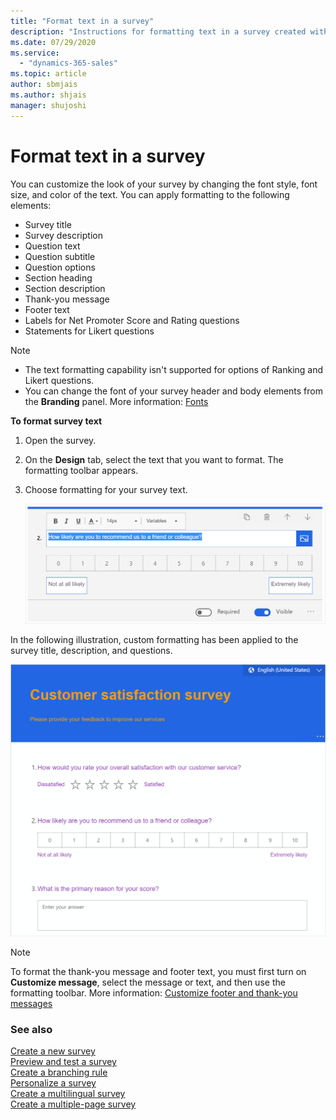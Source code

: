 ```yaml
---
title: "Format text in a survey"
description: "Instructions for formatting text in a survey created with Dynamics 365 Customer Voice"
ms.date: 07/29/2020
ms.service:
  - "dynamics-365-sales"
ms.topic: article
author: sbmjais
ms.author: shjais
manager: shujoshi
---
```


# Format text in a survey

You can customize the look of your survey by changing the font style, font size, and color of the text. You can apply formatting to the following elements:

- Survey title
- Survey description
- Question text
- Question subtitle
- Question options
- Section heading
- Section description
- Thank-you message
- Footer text
- Labels for Net Promoter Score and Rating questions
- Statements for Likert questions

> [!NOTE]
> - The text formatting capability isn't supported for options of Ranking and Likert questions.
> - You can change the font of your survey header and body elements from the **Branding** panel. More information: [Fonts](survey-branding.md#fonts)

**To format survey text**

1.	Open the survey.

2.	On the **Design** tab, select the text that you want to format. The formatting toolbar appears.

3. Choose formatting for your survey text.

   ![Apply text formatting](media/text-format.png "Apply text formatting")

In the following illustration, custom formatting has been applied to the survey title, description, and questions.

![Formatting applied to a survey](media/survey-text-format.png "Formatting applied to a survey")

> [!NOTE]
> To format the thank-you message and footer text, you must first turn on **Customize message**, select the message or text, and then use the formatting toolbar. More information: [Customize footer and thank-you messages](custom-footer-thank-you.md)

### See also

[Create a new survey](create-new-survey.md)<br>
[Preview and test a survey](preview-test-survey.md)<br>
[Create a branching rule](create-branching-rule.md)<br>
[Personalize a survey](personalize-survey.md)<br>
[Create a multilingual survey](create-multilingual-survey.md)<br>
[Create a multiple-page survey](create-multipage-survey.md)
